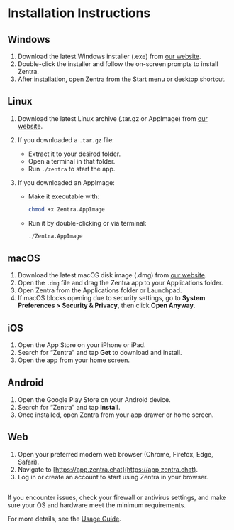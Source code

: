 # Installation Instructions

## Windows

1. Download the latest Windows installer (.exe) from [our website](https://zentra.chat).
2. Double-click the installer and follow the on-screen prompts to install Zentra.
3. After installation, open Zentra from the Start menu or desktop shortcut.

## Linux

1. Download the latest Linux archive (.tar.gz or AppImage) from [our website](https://zentra.chat).
2. If you downloaded a `.tar.gz` file:

   * Extract it to your desired folder.
   * Open a terminal in that folder.
   * Run `./zentra` to start the app.
3. If you downloaded an AppImage:

   * Make it executable with:

     ```bash
     chmod +x Zentra.AppImage
     ```
   * Run it by double-clicking or via terminal:

     ```bash
     ./Zentra.AppImage
     ```

## macOS

1. Download the latest macOS disk image (.dmg) from [our website](https://zentra.chat).
2. Open the `.dmg` file and drag the Zentra app to your Applications folder.
3. Open Zentra from the Applications folder or Launchpad.
4. If macOS blocks opening due to security settings, go to **System Preferences > Security & Privacy**, then click **Open Anyway**.

## iOS

1. Open the App Store on your iPhone or iPad.
2. Search for “Zentra” and tap **Get** to download and install.
3. Open the app from your home screen.

## Android

1. Open the Google Play Store on your Android device.
2. Search for “Zentra” and tap **Install**.
3. Once installed, open Zentra from your app drawer or home screen.

## Web

1. Open your preferred modern web browser (Chrome, Firefox, Edge, Safari).
2. Navigate to [https://app.zentra.chat](https://app.zentra.chat).
3. Log in or create an account to start using Zentra in your browser.

##

If you encounter issues, check your firewall or antivirus settings, and make sure your OS and hardware meet the minimum requirements.

For more details, see the [Usage Guide](/usage).